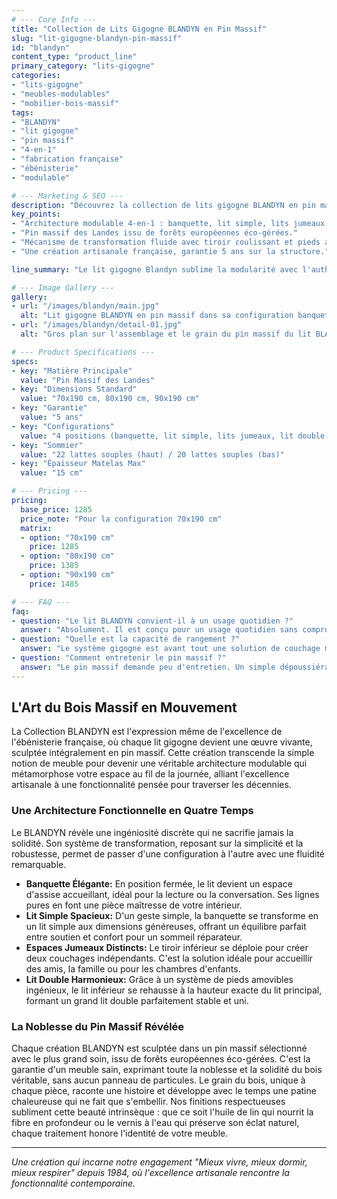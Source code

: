```yaml
---
# --- Core Info ---
title: "Collection de Lits Gigogne BLANDYN en Pin Massif"
slug: "lit-gigogne-blandyn-pin-massif"
id: "blandyn"
content_type: "product_line"
primary_category: "lits-gigogne"
categories:
- "lits-gigogne"
- "meubles-modulables"
- "mobilier-bois-massif"
tags:
- "BLANDYN"
- "lit gigogne"
- "pin massif"
- "4-en-1"
- "fabrication française"
- "ébénisterie"
- "modulable"

# --- Marketing & SEO ---
description: "Découvrez la collection de lits gigogne BLANDYN en pin massif, une sculpture fonctionnelle 4-en-1 qui s'adapte à tous vos besoins. Fabrication artisanale française depuis 1984."
key_points:
- "Architecture modulable 4-en-1 : banquette, lit simple, lits jumeaux et lit double."
- "Pin massif des Landes issu de forêts européennes éco-gérées."
- "Mécanisme de transformation fluide avec tiroir coulissant et pieds amovibles."
- "Une création artisanale française, garantie 5 ans sur la structure."

line_summary: "Le lit gigogne Blandyn sublime la modularité avec l'authenticité du pin massif français et un design intemporel."

# --- Image Gallery ---
gallery:
- url: "/images/blandyn/main.jpg"
  alt: "Lit gigogne BLANDYN en pin massif dans sa configuration banquette élégante, orné de coussins."
- url: "/images/blandyn/detail-01.jpg"
  alt: "Gros plan sur l'assemblage et le grain du pin massif du lit BLANDYN."

# --- Product Specifications ---
specs:
- key: "Matière Principale"
  value: "Pin Massif des Landes"
- key: "Dimensions Standard"
  value: "70x190 cm, 80x190 cm, 90x190 cm"
- key: "Garantie"
  value: "5 ans"
- key: "Configurations"
  value: "4 positions (banquette, lit simple, lits jumeaux, lit double)"
- key: "Sommier"
  value: "22 lattes souples (haut) / 20 lattes souples (bas)"
- key: "Épaisseur Matelas Max"
  value: "15 cm"

# --- Pricing ---
pricing:
  base_price: 1285
  price_note: "Pour la configuration 70x190 cm"
  matrix:
  - option: "70x190 cm"
    price: 1285
  - option: "80x190 cm"
    price: 1385
  - option: "90x190 cm"
    price: 1485

# --- FAQ ---
faq:
- question: "Le lit BLANDYN convient-il à un usage quotidien ?"
  answer: "Absolument. Il est conçu pour un usage quotidien sans compromis. Les matelas conservent leur intégrité car ils ne sont jamais pliés, et les sommiers à lattes souples offrent un confort durable."
- question: "Quelle est la capacité de rangement ?"
  answer: "Le système gigogne est avant tout une solution de couchage modulable. Il optimise l'espace en offrant jusqu'à deux lits dans l'empreinte d'un seul, préservant ainsi l'espace au sol pour d'autres usages."
- question: "Comment entretenir le pin massif ?"
  answer: "Le pin massif demande peu d'entretien. Un simple dépoussiérage régulier et, selon la finition choisie, une application occasionnelle d'huile de lin suffisent à préserver sa beauté naturelle."
---
```


## L'Art du Bois Massif en Mouvement

La Collection BLANDYN est l'expression même de l'excellence de l'ébénisterie française, où chaque lit gigogne devient une œuvre vivante, sculptée intégralement en pin massif. Cette création transcende la simple notion de meuble pour devenir une véritable architecture modulable qui métamorphose votre espace au fil de la journée, alliant l'excellence artisanale à une fonctionnalité pensée pour traverser les décennies.

### Une Architecture Fonctionnelle en Quatre Temps

Le BLANDYN révèle une ingéniosité discrète qui ne sacrifie jamais la solidité. Son système de transformation, reposant sur la simplicité et la robustesse, permet de passer d'une configuration à l'autre avec une fluidité remarquable.

- **Banquette Élégante:** En position fermée, le lit devient un espace d'assise accueillant, idéal pour la lecture ou la conversation. Ses lignes pures en font une pièce maîtresse de votre intérieur.
- **Lit Simple Spacieux:** D'un geste simple, la banquette se transforme en un lit simple aux dimensions généreuses, offrant un équilibre parfait entre soutien et confort pour un sommeil réparateur.
- **Espaces Jumeaux Distincts:** Le tiroir inférieur se déploie pour créer deux couchages indépendants. C'est la solution idéale pour accueillir des amis, la famille ou pour les chambres d'enfants.
- **Lit Double Harmonieux:** Grâce à un système de pieds amovibles ingénieux, le lit inférieur se rehausse à la hauteur exacte du lit principal, formant un grand lit double parfaitement stable et uni.

### La Noblesse du Pin Massif Révélée

Chaque création BLANDYN est sculptée dans un pin massif sélectionné avec le plus grand soin, issu de forêts européennes éco-gérées. C'est la garantie d'un meuble sain, exprimant toute la noblesse et la solidité du bois véritable, sans aucun panneau de particules. Le grain du bois, unique à chaque pièce, raconte une histoire et développe avec le temps une patine chaleureuse qui ne fait que s'embellir. Nos finitions respectueuses subliment cette beauté intrinsèque : que ce soit l'huile de lin qui nourrit la fibre en profondeur ou le vernis à l'eau qui préserve son éclat naturel, chaque traitement honore l'identité de votre meuble.

---
_Une création qui incarne notre engagement "Mieux vivre, mieux dormir, mieux respirer" depuis 1984, où l'excellence artisanale rencontre la fonctionnalité contemporaine._